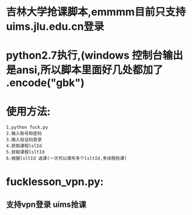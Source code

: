 # 吉林大学抢课脚本,emmmm目前只支持uims.jlu.edu.cn登录
# python2.7执行,(windows 控制台输出是ansi,所以脚本里面好几处都加了 .encode("gbk")
# 使用方法:
    1.python fuck.py
    2.输入账号和密码
    3.输入验证码登录
    4.获取课程lslId
    5.获取课程lsltId
    6.根据lsltId 选课(一次可以填写多个lsltId,多线程抢课)

# fucklesson_vpn.py:
## 支持vpn登录 uims抢课
